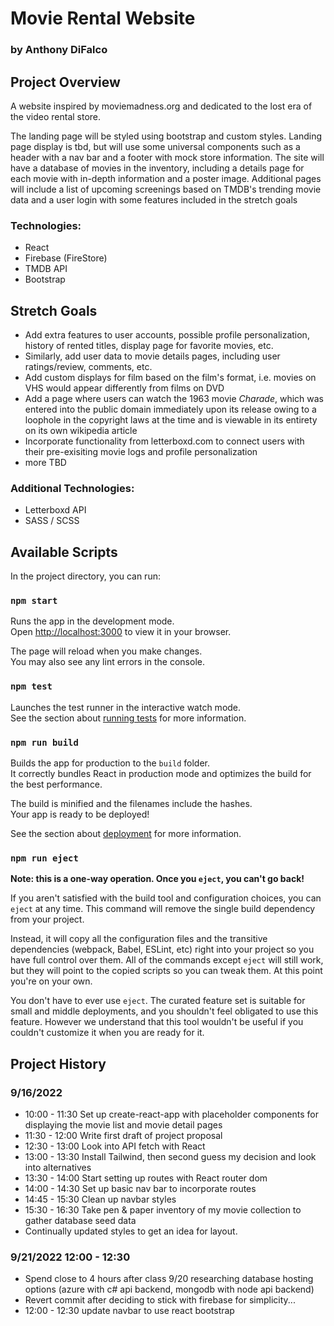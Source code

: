 # Movie Rental Website

### by Anthony DiFalco

## Project Overview

A website inspired by moviemadness.org and dedicated to the lost era of the video rental store.

The landing page will be styled using bootstrap and custom styles. Landing page display is tbd, but will use some universal components such as a header with a nav bar and a footer with mock store information. The site will have a database of movies in the inventory, including a details page for each movie with in-depth information and a poster image. Additional pages will include a list of upcoming screenings based on TMDB's trending movie data and a user login with some features included in the stretch goals

### Technologies:

* React
* Firebase (FireStore)
* TMDB API
* Bootstrap

## Stretch Goals

* Add extra features to user accounts, possible profile personalization, history of rented titles, display page for favorite movies, etc.
* Similarly, add user data to movie details pages, including user ratings/review, comments, etc.
* Add custom displays for film based on the film's format, i.e. movies on VHS would appear differently from films on DVD
* Add a page where users can watch the 1963 movie _Charade_, which was entered into the public domain immediately upon its release owing to a loophole in the copyright laws at the time and is viewable in its entirety on its own wikipedia article
* Incorporate functionality from letterboxd.com to connect users with their pre-exisiting movie logs and profile personalization
* more TBD

### Additional Technologies:

* Letterboxd API
* SASS / SCSS

## Available Scripts

In the project directory, you can run:

### `npm start`

Runs the app in the development mode.\
Open [http://localhost:3000](http://localhost:3000) to view it in your browser.

The page will reload when you make changes.\
You may also see any lint errors in the console.

### `npm test`

Launches the test runner in the interactive watch mode.\
See the section about [running tests](https://facebook.github.io/create-react-app/docs/running-tests) for more information.

### `npm run build`

Builds the app for production to the `build` folder.\
It correctly bundles React in production mode and optimizes the build for the best performance.

The build is minified and the filenames include the hashes.\
Your app is ready to be deployed!

See the section about [deployment](https://facebook.github.io/create-react-app/docs/deployment) for more information.

### `npm run eject`

**Note: this is a one-way operation. Once you `eject`, you can't go back!**

If you aren't satisfied with the build tool and configuration choices, you can `eject` at any time. This command will remove the single build dependency from your project.

Instead, it will copy all the configuration files and the transitive dependencies (webpack, Babel, ESLint, etc) right into your project so you have full control over them. All of the commands except `eject` will still work, but they will point to the copied scripts so you can tweak them. At this point you're on your own.

You don't have to ever use `eject`. The curated feature set is suitable for small and middle deployments, and you shouldn't feel obligated to use this feature. However we understand that this tool wouldn't be useful if you couldn't customize it when you are ready for it.

## Project History

### 9/16/2022

* 10:00 - 11:30 Set up create-react-app with placeholder components for displaying the movie list and movie detail pages
* 11:30 - 12:00 Write first draft of project proposal
* 12:30 - 13:00 Look into API fetch with React
* 13:00 - 13:30 Install Tailwind, then second guess my decision and look into alternatives
* 13:30 - 14:00 Start setting up routes with React router dom
* 14:00 - 14:30 Set up basic nav bar to incorporate routes
* 14:45 - 15:30 Clean up navbar styles
* 15:30 - 16:30 Take pen & paper inventory of my movie collection to gather database seed data
* Continually updated styles to get an idea for layout.

### 9/21/2022 12:00 - 12:30

* Spend close to 4 hours after class 9/20 researching database hosting options (azure with c# api backend, mongodb with node api backend)
* Revert commit after deciding to stick with firebase for simplicity...
* 12:00 - 12:30 update navbar to use react bootstrap